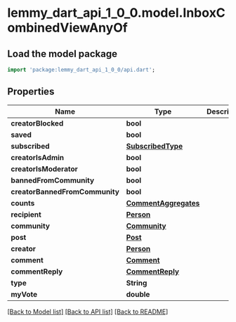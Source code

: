 # lemmy_dart_api_1_0_0.model.InboxCombinedViewAnyOf

## Load the model package
```dart
import 'package:lemmy_dart_api_1_0_0/api.dart';
```

## Properties
Name | Type | Description | Notes
------------ | ------------- | ------------- | -------------
**creatorBlocked** | **bool** |  | 
**saved** | **bool** |  | 
**subscribed** | [**SubscribedType**](SubscribedType.md) |  | 
**creatorIsAdmin** | **bool** |  | 
**creatorIsModerator** | **bool** |  | 
**bannedFromCommunity** | **bool** |  | 
**creatorBannedFromCommunity** | **bool** |  | 
**counts** | [**CommentAggregates**](CommentAggregates.md) |  | 
**recipient** | [**Person**](Person.md) |  | 
**community** | [**Community**](Community.md) |  | 
**post** | [**Post**](Post.md) |  | 
**creator** | [**Person**](Person.md) |  | 
**comment** | [**Comment**](Comment.md) |  | 
**commentReply** | [**CommentReply**](CommentReply.md) |  | 
**type** | **String** |  | 
**myVote** | **double** |  | [optional] 

[[Back to Model list]](../README.md#documentation-for-models) [[Back to API list]](../README.md#documentation-for-api-endpoints) [[Back to README]](../README.md)


